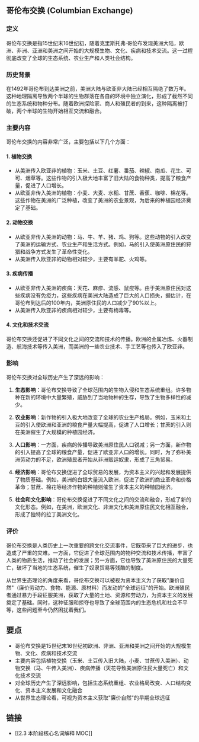## 哥伦布交换 (Columbian Exchange)

### 定义

哥伦布交换是指15世纪末16世纪初，随着克里斯托弗·哥伦布发现美洲大陆，欧洲、非洲、亚洲和美洲之间开始的大规模生物、文化、疾病和技术交流。这一过程彻底改变了全球的生态系统、农业生产和人类社会结构。

### 历史背景

在1492年哥伦布到达美洲之前，美洲大陆与欧亚非大陆已经相互隔绝了数万年。这种地理隔离导致两个半球的生物群落在各自的环境中独立演化，形成了截然不同的生态系统和物种分布。随着欧洲探险家、商人和殖民者的到来，这种隔离被打破，两个半球的生物开始相互交流和融合。

### 主要内容

哥伦布交换的内容非常广泛，主要包括以下几个方面：

#### 1. 植物交换

- 从美洲传入欧亚非的植物：玉米、土豆、红薯、番茄、辣椒、南瓜、花生、可可、烟草等。这些作物的引入极大地丰富了旧大陆的食物种类，提高了粮食产量，促进了人口增长。
- 从欧亚非传入美洲的植物：小麦、大麦、水稻、甘蔗、香蕉、咖啡、棉花等。这些作物在美洲的广泛种植，改变了美洲的农业景观，为后来的种植园经济奠定了基础。

#### 2. 动物交换

- 从欧亚非传入美洲的动物：马、牛、羊、猪、鸡、狗等。这些动物的引入改变了美洲的运输方式、农业生产和生活方式。例如，马的引入使美洲原住民的狩猎和战争方式发生了革命性变化。
- 从美洲传入欧亚非的动物相对较少，主要有羊驼、火鸡等。

#### 3. 疾病传播

- 从欧亚非传入美洲的疾病：天花、麻疹、流感、鼠疫等。由于美洲原住民对这些疾病没有免疫力，这些疾病在美洲大陆造成了巨大的人口损失，据估计，在哥伦布到达后的100年内，美洲原住民的人口减少了90%以上。
- 从美洲传入欧亚非的疾病相对较少，主要有梅毒等。

#### 4. 文化和技术交流

哥伦布交换还促进了不同文化之间的交流和技术的传播。欧洲的金属冶炼、火器制造、航海技术等传入美洲，而美洲的一些农业技术、手工艺等也传入了欧亚非。

### 影响

哥伦布交换对全球历史产生了深远的影响：

1. **生态影响**：哥伦布交换导致了全球范围内的生物入侵和生态系统重组。许多物种在新的环境中大量繁殖，威胁到了当地物种的生存，导致了生物多样性的减少。

2. **农业影响**：新作物的引入极大地改变了全球的农业生产格局。例如，玉米和土豆的引入使欧洲和亚洲的粮食产量大幅提高，促进了人口增长；甘蔗的引入则在美洲催生了大规模的种植园经济。

3. **人口影响**：一方面，疾病的传播导致美洲原住民人口锐减；另一方面，新作物的引入提高了全球的粮食产量，促进了欧亚非人口的增长。同时，为了弥补美洲劳动力的不足，欧洲殖民者开始从非洲贩运奴隶，形成了三角贸易。

4. **经济影响**：哥伦布交换促进了全球贸易的发展，为资本主义的兴起和发展提供了物质基础。例如，美洲的白银大量流入欧洲，促进了欧洲的商业革命和价格革命；甘蔗、棉花等经济作物的种植则催生了资本主义的种植园经济。

5. **社会和文化影响**：哥伦布交换促进了不同文化之间的交流和融合，形成了新的文化形态。例如，在美洲，欧洲文化、非洲文化和美洲原住民文化相互融合，形成了独特的拉丁美洲文化。

### 评价

哥伦布交换是人类历史上一次重要的跨文化交流事件，它既带来了巨大的进步，也造成了严重的灾难。一方面，它促进了全球范围内的物种交流和技术传播，丰富了人类的物质生活，推动了社会的发展；另一方面，它也导致了美洲原住民的大量死亡，破坏了当地的生态系统，催生了奴隶贸易等残酷的制度。

从世界生态理论的角度来看，哥伦布交换可以被视为资本主义为了获取"廉价自然"（廉价劳动力、食物、能源、原材料）而发动的"全球远征"的开始。欧洲殖民者通过暴力手段征服美洲，获取了大量的土地、资源和劳动力，为资本主义的发展奠定了基础。同时，这种征服和掠夺也导致了全球范围内的生态危机和社会不平等，这些问题至今仍然困扰着我们。

## 要点

- 哥伦布交换是15世纪末16世纪初欧洲、非洲、亚洲和美洲之间开始的大规模生物、文化、疾病和技术交流
- 主要内容包括植物交换（玉米、土豆传入旧大陆，小麦、甘蔗传入美洲）、动物交换（马、牛传入美洲）、疾病传播（天花导致美洲原住民大量死亡）和文化技术交流
- 对全球历史产生了深远影响，包括生态系统重组、农业格局改变、人口结构变化、资本主义发展和文化融合
- 从世界生态理论看，可视为资本主义获取"廉价自然"的早期全球远征

## 链接

- [[2.3 本阶段核心名词解释 MOC]]
